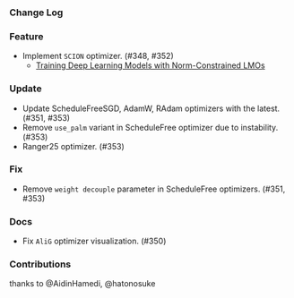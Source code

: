 ### Change Log

### Feature

* Implement `SCION` optimizer. (#348, #352)
    * [Training Deep Learning Models with Norm-Constrained LMOs](https://arxiv.org/abs/2502.07529)

### Update

* Update ScheduleFreeSGD, AdamW, RAdam optimizers with the latest. (#351, #353)
* Remove `use_palm` variant in ScheduleFree optimizer due to instability. (#353)
* Ranger25 optimizer. (#353)

### Fix

* Remove `weight decouple` parameter in ScheduleFree optimizers. (#351, #353)

### Docs

* Fix `AliG` optimizer visualization. (#350)

### Contributions

thanks to @AidinHamedi, @hatonosuke
